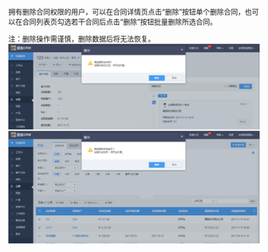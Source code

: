拥有删除合同权限的用户，可以在合同详情页点击“删除”按钮单个删除合同，也可以在合同列表页勾选若干合同后点击“删除”按钮批量删除所选合同。

注：删除操作需谨慎，删除数据后将无法恢复。![](/assets/89)![](/assets/91)

